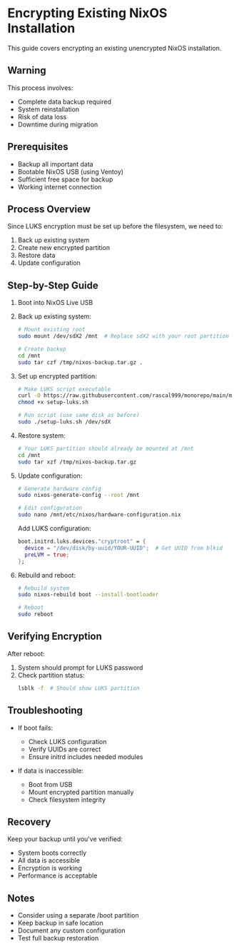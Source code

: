 # Encrypting Existing NixOS Installation

This guide covers encrypting an existing unencrypted NixOS installation.

## Warning

This process involves:
- Complete data backup required
- System reinstallation
- Risk of data loss
- Downtime during migration

## Prerequisites

- Backup all important data
- Bootable NixOS USB (using Ventoy)
- Sufficient free space for backup
- Working internet connection

## Process Overview

Since LUKS encryption must be set up before the filesystem, we need to:
1. Back up existing system
2. Create new encrypted partition
3. Restore data
4. Update configuration

## Step-by-Step Guide

1. Boot into NixOS Live USB

2. Back up existing system:
   ```bash
   # Mount existing root
   sudo mount /dev/sdX2 /mnt  # Replace sdX2 with your root partition

   # Create backup
   cd /mnt
   sudo tar czf /tmp/nixos-backup.tar.gz .
   ```

3. Set up encrypted partition:
   ```bash
   # Make LUKS script executable
   curl -O https://raw.githubusercontent.com/rascal999/monorepo/main/maxos/scripts/setup-luks.sh
   chmod +x setup-luks.sh

   # Run script (use same disk as before)
   sudo ./setup-luks.sh /dev/sdX
   ```

4. Restore system:
   ```bash
   # Your LUKS partition should already be mounted at /mnt
   cd /mnt
   sudo tar xzf /tmp/nixos-backup.tar.gz
   ```

5. Update configuration:
   ```bash
   # Generate hardware config
   sudo nixos-generate-config --root /mnt

   # Edit configuration
   sudo nano /mnt/etc/nixos/hardware-configuration.nix
   ```

   Add LUKS configuration:
   ```nix
   boot.initrd.luks.devices."cryptroot" = {
     device = "/dev/disk/by-uuid/YOUR-UUID";  # Get UUID from blkid
     preLVM = true;
   };
   ```

6. Rebuild and reboot:
   ```bash
   # Rebuild system
   sudo nixos-rebuild boot --install-bootloader

   # Reboot
   sudo reboot
   ```

## Verifying Encryption

After reboot:
1. System should prompt for LUKS password
2. Check partition status:
   ```bash
   lsblk -f  # Should show LUKS partition
   ```

## Troubleshooting

- If boot fails:
  * Check LUKS configuration
  * Verify UUIDs are correct
  * Ensure initrd includes needed modules

- If data is inaccessible:
  * Boot from USB
  * Mount encrypted partition manually
  * Check filesystem integrity

## Recovery

Keep your backup until you've verified:
- System boots correctly
- All data is accessible
- Encryption is working
- Performance is acceptable

## Notes

- Consider using a separate /boot partition
- Keep backup in safe location
- Document any custom configuration
- Test full backup restoration
